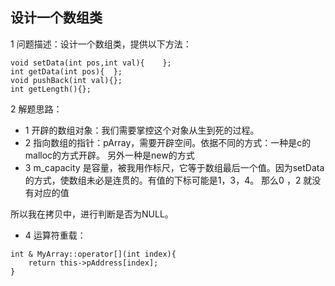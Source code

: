 ## 设计一个数组类

1 问题描述：设计一个数组类，提供以下方法：

```
void setData(int pos,int val){    };
int getData(int pos){  };
void pushBack(int val){};
int getLength(){};
```

2 解题思路：

- 1 开辟的数组对象：我们需要掌控这个对象从生到死的过程。
- 2 指向数组的指针：pArray，需要开辟空间。依据不同的方式：一种是c的malloc的方式开辟。 另外一种是new的方式
- 3 m_capacity 是容量，被我用作标尺，它等于数组最后一个值。因为setData的方式，使数组未必是连贯的。有值的下标可能是1，3，4。 那么0 ，2 就没有对应的值

所以我在拷贝中，进行判断是否为NULL。

- 4 运算符重载：

```
int & MyArray::operator[](int index){
    return this->pAddress[index];
}
```